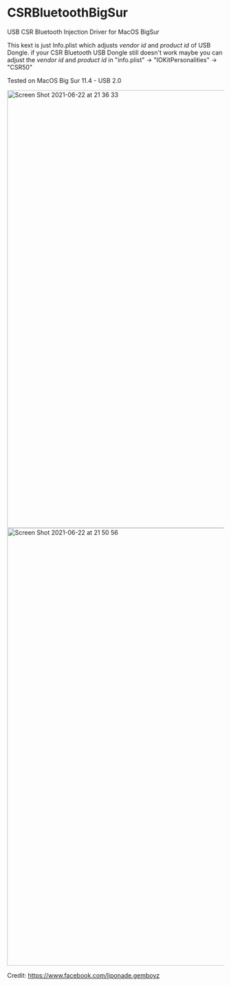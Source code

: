 # CSRBluetoothBigSur
USB CSR Bluetooth Injection Driver for MacOS BigSur

This kext is just Info.plist which adjusts *vendor id* and *product id* of USB Dongle. if your CSR Bluetooth USB Dongle still doesn't work maybe you can adjust the *vendor id* and *product id* in "info.plist" -> "IOKitPersonalities" -> "CSR50"



Tested on MacOS Big Sur 11.4 - USB 2.0

<img width="1015" alt="Screen Shot 2021-06-22 at 21 36 33" src="https://user-images.githubusercontent.com/35163902/122948643-44aa2d00-d3a5-11eb-9550-61350f55385f.png">

<img width="1015" alt="Screen Shot 2021-06-22 at 21 50 56" src="https://user-images.githubusercontent.com/35163902/122948580-352ae400-d3a5-11eb-85f1-8ab3f47c2e65.png">

Credit: https://www.facebook.com/liponade.gemboyz
